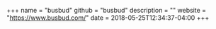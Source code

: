 +++
name = "busbud"
github = "busbud"
description = ""
website = "https://www.busbud.com/"
date = 2018-05-25T12:34:37-04:00
+++
